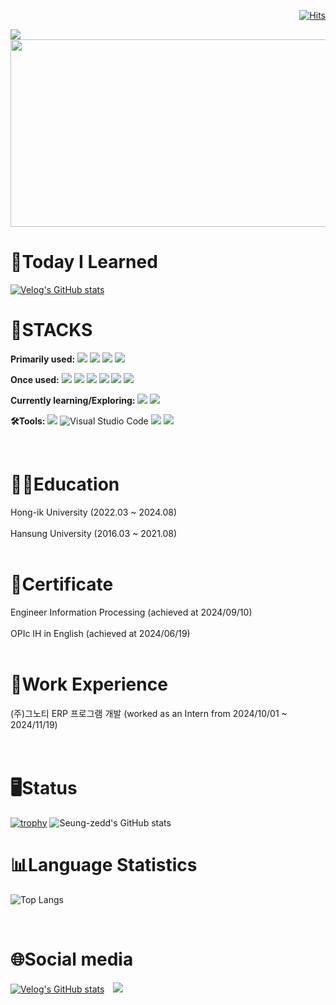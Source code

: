 <div align=right>
  
[![Hits](https://hits.seeyoufarm.com/api/count/incr/badge.svg?url=https%3A%2F%2Fgithub.com%2FSeung-zedd%2Fhit-counter&count_bg=%2379C83D&title_bg=%23555555&icon=&icon_color=%23E7E7E7&title=hits&edge_flat=false)](https://hits.seeyoufarm.com)
</div>



<img src="https://capsule-render.vercel.app/api?type=waving&amp;color=auto&amp;height=200&amp;section=header&amp;text=Seung-je's%20Github&amp;fontSize=90" />

<a href="https://github.com/devxb/gitanimals">
<img
  src="https://render.gitanimals.org/farms/Seung-zedd"
  width="800"
  height="300"
/>
</a>
<br>
<div><h1>📝Today I Learned</h1></div>
  
[![Velog's GitHub stats](https://velog-readme-stats.vercel.app/api?name=csj0209)](https://velog-readme-stats.vercel.app/api/redirect?name=csj0209)


  <div><h1>🤖STACKS</h1>

  **Primarily used:**
  <img src="https://img.shields.io/badge/Java-05A800?style=plastic&logo=OpenJDK&logoColor=white">
  <img src="https://img.shields.io/badge/Spring-6DB33F?style=plastic&logo=spring&logoColor=white">
  <img src="https://img.shields.io/badge/Springboot-6DB33F?style=plastic&logo=springboot&logoColor=white">
  <img src="https://img.shields.io/badge/MYSQL-4479A1?style=plastic&logo=mysql&logoColor=white">
  
  
  **Once used:**
  <img src="https://img.shields.io/badge/Python-3776AB?style=plastic&logo=python&logoColor=white">
  <img src="https://img.shields.io/badge/C++-8500E5?style=plastic&logo=c%2B%2B&logoColor=white">
  <img src="https://img.shields.io/badge/C-A8B9CC?style=plastic&logo=c&logoColor=white">
  <img src="https://img.shields.io/badge/JavaScript-F7DF1E?style=plastic&logo=javascript&logoColor=white">
  <img src="https://img.shields.io/badge/CSS3-1572B6?style=plastic&logo=css3&logoColor=white">
  <img src="https://img.shields.io/badge/HTML5-E34F26?style=plastic&logo=html5&logoColor=white">

  **Currently learning/Exploring:**
  <img src="https://img.shields.io/badge/Dart-0175C2?style=plastic&logo=dart&logoColor=white">
  <img src="https://img.shields.io/badge/Flutter-02569B?style=plastic&logo=flutter&logoColor=white">
  <!-- 도커 아이콘
  <img src="https://img.shields.io/badge/docker-2496ED?style=plastic&logo=docker&logoColor=white">
  -->
  
  
  
  **🛠Tools:**
  <img src="https://img.shields.io/badge/IntelliJIDEA-000000.svg?style=plastic&logo=intellij-idea&logoColor=white">
  ![Visual Studio Code](https://img.shields.io/badge/Visual%20Studio%20Code-0078d7.svg?style=plastic&logo=visualstudiocode&logoColor=white)
  <img src="https://img.shields.io/badge/GitHub-181717?style=plastic&logo=GitHub&logoColor=white">
  <img src="https://img.shields.io/badge/Git-F05032?style=plastic&logo=Git&logoColor=white">

  <br>
  <div><h1>👨‍🎓Education</h1></div>
  <div align=left>Hong-ik University (2022.03 ~ 2024.08)</div><br>
  <div align=left>Hansung University (2016.03 ~ 2021.08)</div>

  <br>
  <div><h1>📜Certificate</h1></div>
  <div align=left>Engineer Information Processing (achieved at 2024/09/10)</div><br>
  <div align=left>OPIc IH in English (achieved at 2024/06/19)</div>
  

  <br>
  <div><h1>💼Work Experience</h1></div>
  <div align=left>(주)그노티 ERP 프로그램 개발 (worked as an Intern from 2024/10/01 ~ 2024/11/19)</div><br>

  
  <br>
  <div><h1>🖥️Status</h1></div>
  
  [![trophy](https://github-profile-trophy.vercel.app/?username=Seung-zedd)](https://github.com/ryo-ma/github-profile-trophy)
  ![Seung-zedd's GitHub stats](https://github-readme-stats.vercel.app/api?username=Seung-zedd&show_icons=true&theme=gruvbox)
  
  <div><h1>📊Language Statistics</h1></div>
  
  ![Top Langs](https://github-readme-stats.vercel.app/api/top-langs/?username=Seung-zedd&layout=compact&theme=gruvbox)

  <!-- 알고리즘 랭킹
  <div align=center><h1>⚙️PS Ranking</h1></div>
  
  !Solved.ac Profile(http://mazassumnida.wtf/api/generate_badge?boj=csj0209)(https://solved.ac/csj0209)
  -->
  <br>
  
  <div><h1>🌐Social media</h1></div>
  
  [![Velog's GitHub stats](https://velog-readme-stats.vercel.app/api/badge?name=csj0209)](https://velog.io/@csj0209)
  <a href="https://www.instagram.com/icarus_mj/">
    <img src="http://img.shields.io/badge/-Instagram-E4405F?style=plastic&logo=Instagram&link=https://www.instagram.com/seung_j.95/"
        style="height : auto; margin-left : 10px; margin-right : 10px;"/>
</a>



